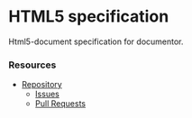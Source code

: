 # HTML5 specification

Html5-document specification for documentor.

### Resources

- [Repository](https://github.com/php-documentor/documentor)
    - [Issues](https://github.com/php-documentor/documentor/issues)
    - [Pull Requests](https://github.com/php-documentor/documentor/pulls)
